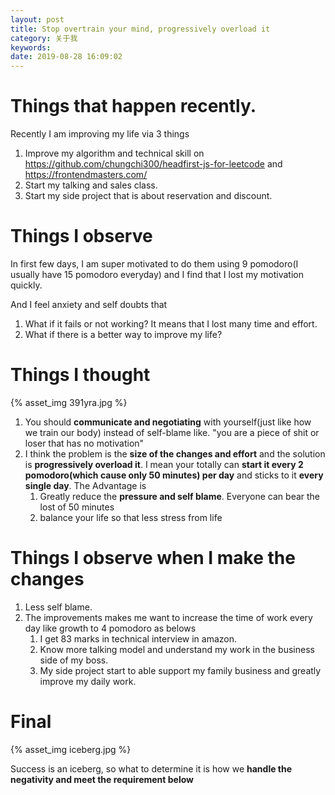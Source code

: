 ```yaml
---
layout: post
title: Stop overtrain your mind, progressively overload it
category: 关于我
keywords:
date: 2019-08-28 16:09:02
---
```


# Things that happen recently.

Recently I am improving my life via 3 things

1. Improve my algorithm and technical skill on https://github.com/chungchi300/headfirst-js-for-leetcode and https://frontendmasters.com/
2. Start my talking and sales class.
3. Start my side project that is about reservation and discount.

# Things I observe

In first few days, I am super motivated to do them using 9 pomodoro(I usually have 15 pomodoro everyday) and I find that I lost my motivation quickly.

And I feel anxiety and self doubts that

1.  What if it fails or not working? It means that I lost many time and effort.
2.  What if there is a better way to improve my life?

# Things I thought

{% asset_img 391yra.jpg %}

1. You should **communicate and negotiating** with yourself(just like how we train our body) instead of self-blame like. "you are a piece of shit or loser that has no motivation"
2. I think the problem is the **size of the changes and effort** and the solution is **progressively overload it**. I mean your totally can **start it every 2 pomodoro(which cause only 50 minutes) per day** and sticks to it **every single day**. The Advantage is
   1. Greatly reduce the **pressure and self blame**. Everyone can bear the lost of 50 minutes
   2. balance your life so that less stress from life

# Things I observe when I make the changes

1. Less self blame.
2. The improvements makes me want to increase the time of work every day like growth to 4 pomodoro as belows
   1. I get 83 marks in technical interview in amazon.
   2. Know more talking model and understand my work in the business side of my boss.
   3. My side project start to able support my family business and greatly improve my daily work.

# Final

{% asset_img iceberg.jpg %}

Success is an iceberg, so what to determine it is how we **handle the negativity and meet the requirement below**
